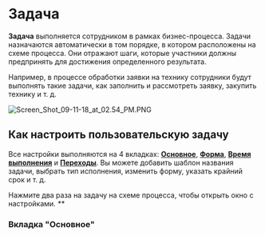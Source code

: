 # Задача

**Задача** выполняется сотрудником в рамках бизнес-процесса. Задачи назначаются автоматически в том порядке, в котором расположены на схеме процесса. Они отражают шаги, которые участники должны предпринять для достижения определенного результата.

Например, в процессе обработки заявки на технику сотрудники будут выполнять такие задачи, как заполнить и рассмотреть заявку, закупить технику и т. д.

![Screen\_Shot\_09-11-18\_at\_02.54\_PM.PNG](https://help.quickbpm.io/hc/article_attachments/360010985072/Screen_Shot_09-11-18_at_02.54_PM.PNG)

## **Как настроить пользовательскую задачу**

Все настройки выполняются на 4 вкладках: [**Основное**](https://help.quickbpm.io/hc/ru/articles/360012495611-%D0%97%D0%B0%D0%B4%D0%B0%D1%87%D0%B0#general), [**Форма**](https://help.quickbpm.io/hc/ru/articles/360012495611-%D0%97%D0%B0%D0%B4%D0%B0%D1%87%D0%B0#form), [**Время выполнения**](https://help.quickbpm.io/hc/ru/articles/360012495611-%D0%97%D0%B0%D0%B4%D0%B0%D1%87%D0%B0#deadline) и [**Переходы**](https://help.quickbpm.io/hc/ru/articles/360012495611-%D0%97%D0%B0%D0%B4%D0%B0%D1%87%D0%B0#transitions). Вы можете добавить шаблон названия задачи, выбрать тип исполнения, изменить форму, указать крайний срок и т. д.

Нажмите два раза на задачу на схеме процесса, чтобы открыть окно с настройками. _\*\*_

### **Вкладка "Основное"**

